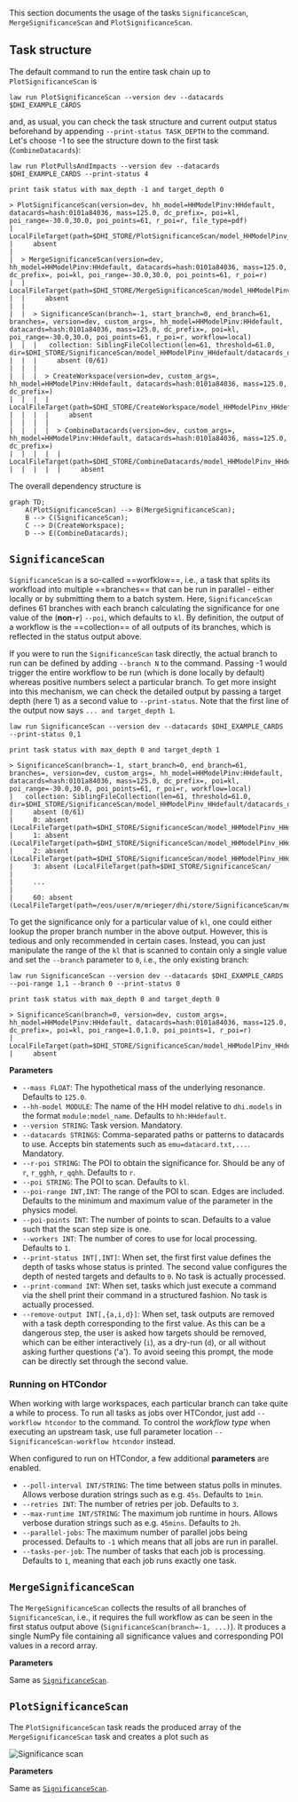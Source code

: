 This section documents the usage of the tasks `SignificanceScan`, `MergeSignificanceScan` and `PlotSignificanceScan`.


## Task structure

The default command to run the entire task chain up to `PlotSignificanceScan` is

```shell hl_lines="1"
law run PlotSignificanceScan --version dev --datacards $DHI_EXAMPLE_CARDS
```

and, as usual, you can check the task structure and current output status beforehand by appending `--print-status TASK_DEPTH` to the command. Let's choose -1 to see the structure down to the first task (`CombineDatacards`):

```shell hl_lines="1"
law run PlotPullsAndImpacts --version dev --datacards $DHI_EXAMPLE_CARDS --print-status 4

print task status with max_depth -1 and target_depth 0

> PlotSignificanceScan(version=dev, hh_model=HHModelPinv:HHdefault, datacards=hash:0101a84036, mass=125.0, dc_prefix=, poi=kl, poi_range=-30.0,30.0, poi_points=61, r_poi=r, file_type=pdf)
|   LocalFileTarget(path=$DHI_STORE/PlotSignificanceScan/model_HHModelPinv_HHdefault/datacards_d481e43b9e/m125.0/r__kl/dev/significances__r__kl_n61_-30.0_30.0.pdf)
|     absent
|
|  > MergeSignificanceScan(version=dev, hh_model=HHModelPinv:HHdefault, datacards=hash:0101a84036, mass=125.0, dc_prefix=, poi=kl, poi_range=-30.0,30.0, poi_points=61, r_poi=r)
|  |   LocalFileTarget(path=$DHI_STORE/MergeSignificanceScan/model_HHModelPinv_HHdefault/datacards_d481e43b9e/m125.0/r__kl/dev/significance__r__kl_n61_-30.0_30.0.npz)
|  |     absent
|  |
|  |  > SignificanceScan(branch=-1, start_branch=0, end_branch=61, branches=, version=dev, custom_args=, hh_model=HHModelPinv:HHdefault, datacards=hash:0101a84036, mass=125.0, dc_prefix=, poi=kl, poi_range=-30.0,30.0, poi_points=61, r_poi=r, workflow=local)
|  |  |   collection: SiblingFileCollection(len=61, threshold=61.0, dir=$DHI_STORE/SignificanceScan/model_HHModelPinv_HHdefault/datacards_d481e43b9e/m125.0/r__kl/dev)
|  |  |     absent (0/61)
|  |  |
|  |  |  > CreateWorkspace(version=dev, custom_args=, hh_model=HHModelPinv:HHdefault, datacards=hash:0101a84036, mass=125.0, dc_prefix=)
|  |  |  |   LocalFileTarget(path=$DHI_STORE/CreateWorkspace/model_HHModelPinv_HHdefault/datacards_d481e43b9e/m125.0/dev/workspace.root)
|  |  |  |     absent
|  |  |  |
|  |  |  |  > CombineDatacards(version=dev, custom_args=, hh_model=HHModelPinv:HHdefault, datacards=hash:0101a84036, mass=125.0, dc_prefix=)
|  |  |  |  |   LocalFileTarget(path=$DHI_STORE/CombineDatacards/model_HHModelPinv_HHdefault/datacards_d481e43b9e/m125.0/dev/datacard.txt)
|  |  |  |  |     absent
```

The overall dependency structure is

```mermaid
graph TD;
    A(PlotSignificanceScan) --> B(MergeSignificanceScan);
    B --> C(SignificanceScan);
    C --> D(CreateWorkspace);
    D --> E(CombineDatacards);
```


## `SignificanceScan`

`SignificanceScan` is a so-called ==worfklow==, i.e., a task that splits its workfload into multiple ==branches== that can be run in parallel - either locally or by submitting them to a batch system.
Here, `SignificanceScan` defines 61 branches with each branch calculating the significance for one value of the (**non-`r`**) `--poi`, which defaults to `kl`.
By definition, the output of a workflow is the ==collection== of all outputs of its branches, which is reflected in the status output above.

If you were to run the `SignificanceScan` task directly, the actual branch to run can be defined by adding `--branch N` to the command.
Passing -1 would trigger the entire workflow to be run (which is done locally by default) whereas positive numbers select a particular branch.
To get more insight into this mechanism, we can check the detailed output by passing a target depth (here 1) as a second value to `--print-status`.
Note that the first line of the output now says `... and target_depth 1`.

```shell hl_lines="1"
law run SignificanceScan --version dev --datacards $DHI_EXAMPLE_CARDS --print-status 0,1

print task status with max_depth 0 and target_depth 1

> SignificanceScan(branch=-1, start_branch=0, end_branch=61, branches=, version=dev, custom_args=, hh_model=HHModelPinv:HHdefault, datacards=hash:0101a84036, mass=125.0, dc_prefix=, poi=kl, poi_range=-30.0,30.0, poi_points=61, r_poi=r, workflow=local)
|   collection: SiblingFileCollection(len=61, threshold=61.0, dir=$DHI_STORE/SignificanceScan/model_HHModelPinv_HHdefault/datacards_d481e43b9e/m125.0/r__kl/dev)
|     absent (0/61)
|     0: absent (LocalFileTarget(path=$DHI_STORE/SignificanceScan/model_HHModelPinv_HHdefault/datacards_d481e43b9e/m125.0/r__kl/dev/significance__r__kl_-30.0.root))
|     1: absent (LocalFileTarget(path=$DHI_STORE/SignificanceScan/model_HHModelPinv_HHdefault/datacards_d481e43b9e/m125.0/r__kl/dev/significance__r__kl_-29.0.root))
|     2: absent (LocalFileTarget(path=$DHI_STORE/SignificanceScan/model_HHModelPinv_HHdefault/datacards_d481e43b9e/m125.0/r__kl/dev/significance__r__kl_-28.0.root))
|     3: absent (LocalFileTarget(path=$DHI_STORE/SignificanceScan/
|
|     ...
|
|     60: absent (LocalFileTarget(path=/eos/user/m/mrieger/dhi/store/SignificanceScan/model_HHModelPinv_HHdefault/datacards_d481e43b9e/m125.0/r__kl/dev/significance__r__kl_30.0.root))
```

To get the significance only for a particular value of `kl`, one could either lookup the proper branch number in the above output.
However, this is tedious and only recommended in certain cases.
Instead, you can just manipulate the range of the `kl` that is scanned to contain only a single value and set the `--branch` parameter to `0`, i.e., the only existing branch:

```shell hl_lines="1"
law run SignificanceScan --version dev --datacards $DHI_EXAMPLE_CARDS --poi-range 1,1 --branch 0 --print-status 0

print task status with max_depth 0 and target_depth 0

> SignificanceScan(branch=0, version=dev, custom_args=, hh_model=HHModelPinv:HHdefault, datacards=hash:0101a84036, mass=125.0, dc_prefix=, poi=kl, poi_range=1.0,1.0, poi_points=1, r_poi=r)
|   LocalFileTarget(path=$DHI_STORE/SignificanceScan/model_HHModelPinv_HHdefault/datacards_d481e43b9e/m125.0/r__kl/dev/significance__r__kl_1.0.root)
|     absent
```

**Parameters**

- `--mass FLOAT`: The hypothetical mass of the underlying resonance. Defaults to `125.0`.
- `--hh-model MODULE`: The name of the HH model relative to `dhi.models` in the format `module:model_name`. Defaults to `hh:HHdefault`.
- `--version STRING`: Task version. Mandatory.
- `--datacards STRINGS`: Comma-separated paths or patterns to datacards to use. Accepts bin statements such as `emu=datacard.txt,...`. Mandatory.
- `--r-poi STRING`: The POI to obtain the significance for. Should be any of `r`, `r_gghh`, `r_qqhh`. Defaults to `r`.
- `--poi STRING`: The POI to scan. Defaults to `kl`.
- `--poi-range INT,INT`: The range of the POI to scan. Edges are included. Defaults to the minimum and maximum value of the parameter in the physics model.
- `--poi-points INT`: The number of points to scan. Defaults to a value such that the scan step size is one.
- `--workers INT`: The number of cores to use for local processing. Defaults to `1`.
- `--print-status INT[,INT]`: When set, the first first value defines the depth of tasks whose status is printed. The second value configures the depth of nested targets and defaults to `0`. No task is actually processed.
- `--print-command INT`: When set, tasks which just execute a command via the shell print their command in a structured fashion. No task is actually processed.
- `--remove-output INT[,{a,i,d}]`: When set, task outputs are removed with a task depth corresponding to the first value. As this can be a dangerous step, the user is asked how targets should be removed, which can be either interactively (`i`), as a dry-run (`d`), or all without asking further questions ('a'). To avoid seeing this prompt, the mode can be directly set through the second value.


### Running on HTCondor

When working with large workspaces, each particular branch can take quite a while to process.
To run all tasks as jobs over HTCondor, just add `--workflow htcondor` to the command.
To control the *workflow type* when executing an upstream task, use full parameter location `--SignificanceScan-workflow htcondor` instead.

When configured to run on HTCondor, a few additional **parameters** are enabled.

- `--poll-interval INT/STRING`: The time between status polls in minutes. Allows verbose duration strings such as e.g. `45s`. Defaults to `1min`.
- `--retries INT`: The number of retries per job. Defaults to `3`.
- `--max-runtime INT/STRING`: The maximum job runtime in hours. Allows verbose duration strings such as e.g. `45mins`. Defaults to `2h`.
- `--parallel-jobs`: The maximum number of parallel jobs being processed. Defaults to `-1` which means that all jobs are run in parallel.
- `--tasks-per-job`: The number of tasks that each job is processing. Defaults to `1`, meaning that each job runs exactly one task.


## `MergeSignificanceScan`

The `MergeSignificanceScan` collects the results of all branches of `SignificanceScan`, i.e., it requires the full workflow as can be seen in the first status output above (`SignificanceScan(branch=-1, ...)`).
It produces a single NumPy file containing all significance values and corresponding POI values in a record array.

**Parameters**

Same as [`SignificanceScan`](#significancescan).


## `PlotSignificanceScan`

The `PlotSignificanceScan` task reads the produced array of the `MergeSignificanceScan` task and creates a plot such as

![Significance scan](../images/significances__r__kl_n17_-2.0_6.0.png)


**Parameters**

Same as [`SignificanceScan`](#significancescan).
